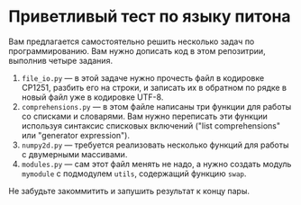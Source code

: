 # Приветливый тест по языку питона

Вам предлагается самостоятельно решить несколько задач по программированию. Вам нужно дописать код в этом репозитрии, выполнив
четыре задания.

1. `file_io.py` — в этой задаче нужно прочесть файл в кодировке CP1251, разбить его на строки, и записать их в обратном по
рядке в новый файл уже в кодировке UTF-8.
2. `comprehensions.py` — в этом файле написаны три функции для работы со списками и словарями. Вам нужно переписать эти функции
используя синтаксис списковых включений ("list comprehensions" или "generator expression").
3. `numpy2d.py` — требуется реализовать несколько функций для работы с двумерными массивами.
4. `modules.py` — сам этот файл менять не надо, а нужно создать модуль `mymodule` с подмодулем `utils`, содержащий функцию
`swap`.

Не забудьте закоммитить и запушить результат к концу пары.
